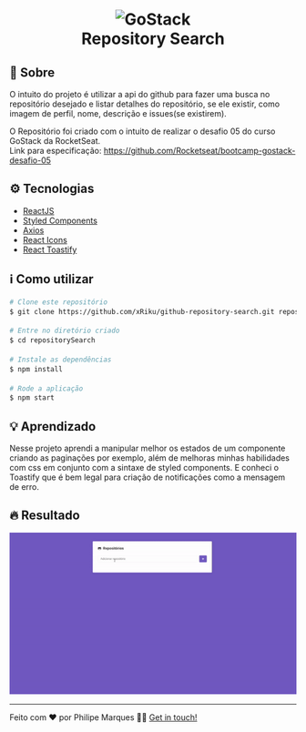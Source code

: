 <h1 align="center">
    <img alt="GoStack" src="https://rocketseat-cdn.s3-sa-east-1.amazonaws.com/bootcamp-header.png" width="200px" />  <br>
    Repository Search
</h1>


## :book: Sobre

O intuito do projeto é utilizar a api do github para fazer uma busca no repositório desejado e listar detalhes do repositório, se ele existir, como imagem de perfil, nome, descrição e issues(se existirem).

O Repositório foi criado com o intuito de realizar o desafio 05 do curso GoStack da RocketSeat.<br>
Link para especificação: https://github.com/Rocketseat/bootcamp-gostack-desafio-05

## :gear: Tecnologias

- [ReactJS](https://pt-br.reactjs.org/docs/getting-started.html)
- [Styled Components](https://styled-components.com/docs/basics)
- [Axios](https://github.com/axios/axios)
- [React Icons](https://react-icons.netlify.com/#/)
- [React Toastify](https://fkhadra.github.io/react-toastify/introduction/)

## :information_source: Como utilizar

```bash
# Clone este repositório
$ git clone https://github.com/xRiku/github-repository-search.git repositorySearch

# Entre no diretório criado
$ cd repositorySearch

# Instale as dependências
$ npm install

# Rode a aplicação
$ npm start

```

## :bulb: Aprendizado

Nesse projeto aprendi a manipular melhor os estados de um componente criando as paginações por exemplo, além de melhoras minhas habilidades com css em conjunto com a sintaxe de styled components. E conheci o Toastify que é bem legal para criação de notificações como a mensagem de erro.

## :fire: Resultado

<p align="center">
    <img src=".github/repo-issues.gif">
</p>

---

Feito com ❤️ por Philipe Marques 👋🏻 [Get in touch!](https://github.com/xRiku)
